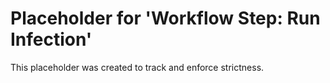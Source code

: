﻿# Placeholder for 'Workflow Step: Run Infection'
This placeholder was created to track and enforce strictness.

